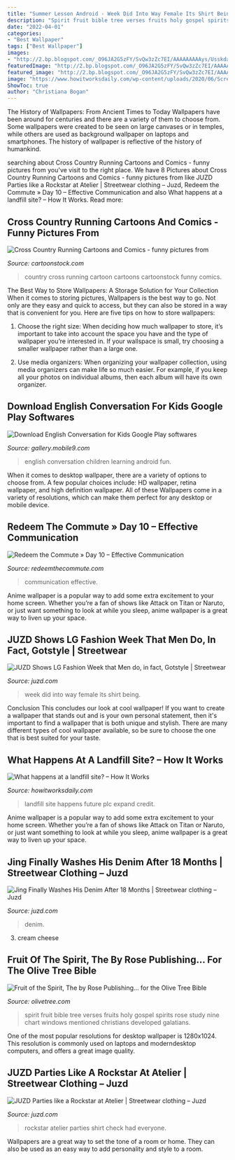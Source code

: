 ```yaml
---
title: "Summer Lesson Android - Week Did Into Way Female Its Shirt Being"
description: "Spirit fruit bible tree verses fruits holy gospel spirits rose study nine chart windows mentioned christians developed galatians"
date: "2022-04-01"
categories:
- "Best Wallpaper"
tags: ["Best Wallpaper"]
images:
- "http://2.bp.blogspot.com/_O96JA2G5zFY/SvQw3zZc7EI/AAAAAAAAAys/UsskdaXHOF4/s400/GP2_3236.jpg"
featuredImage: "http://2.bp.blogspot.com/_O96JA2G5zFY/SvQw3zZc7EI/AAAAAAAAAys/UsskdaXHOF4/s400/GP2_3236.jpg"
featured_image: "http://2.bp.blogspot.com/_O96JA2G5zFY/SvQw3zZc7EI/AAAAAAAAAys/UsskdaXHOF4/s400/GP2_3236.jpg"
image: "https://www.howitworksdaily.com/wp-content/uploads/2020/06/Screenshot-2020-06-05-at-12.16.20-1024x479.png"
ShowToc: true
author: "Christiana Bogan"
---
```



The History of Wallpapers: From Ancient Times to Today
Wallpapers have been around for centuries and there are a variety of them to choose from. Some wallpapers were created to be seen on large canvases or in temples, while others are used as background wallpaper on laptops and smartphones. The history of wallpaper is reflective of the history of humankind.

	

		
searching about Cross Country Running Cartoons and Comics - funny pictures from you've visit to the right place. We have 8 Pictures about Cross Country Running Cartoons and Comics - funny pictures from like JUZD Parties like a Rockstar at Atelier | Streetwear clothing – Juzd, Redeem the Commute » Day 10 – Effective Communication and also What happens at a landfill site? – How It Works. Read more:
		
    
## Cross Country Running Cartoons And Comics - Funny Pictures From

<img loading=lazy src="https://s3.amazonaws.com/lowres.cartoonstock.com/hobbies-leisure-witticism-wise_words-life_lessons-graffitis-cross_country_running-gmo120914_low.jpg" onerror="this.onerror=null;this.src='https://tse3.mm.bing.net/th?id=OIP.PSSJd2PBVAKXJIKbFpGSkQHaN4&amp;pid=15.1';" alt="Cross Country Running Cartoons and Comics - funny pictures from">

_Source: cartoonstock.com_

>country cross running cartoon cartoons cartoonstock funny comics. 

	

The Best Way to Store Wallpapers: A Storage Solution for Your Collection
When it comes to storing pictures, Wallpapers is the best way to go. Not only are they easy and quick to access, but they can also be stored in a way that is convenient for you. Here are five tips on how to store wallpapers:
1) Choose the right size: When deciding how much wallpaper to store, it’s important to take into account the space you have and the type of wallpaper you’re interested in. If your wallspace is small, try choosing a smaller wallpaper rather than a large one.

2) Use media organizers: When organizing your wallpaper collection, using media organizers can make life so much easier. For example, if you keep all your photos on individual albums, then each album will have its own organizer.

    
## Download English Conversation For Kids Google Play Softwares

<img loading=lazy src="https://lh3.googleusercontent.com/Phux3FfsGxlqjitF9JfrqIeIu91p0VHA5kPyh6epIGL6Ig_9x1hTcs_c7LDQBUyQOjU" onerror="this.onerror=null;this.src='https://tse1.mm.bing.net/th?id=OIP.RXci6h0yE0w8mtaAkCqVIAHaLH&amp;pid=15.1';" alt="Download English Conversation for Kids Google Play softwares">

_Source: gallery.mobile9.com_

>english conversation children learning android fun. 

	

When it comes to desktop wallpaper, there are a variety of options to choose from. A few popular choices include: HD wallpaper, retina wallpaper, and high definition wallpaper. All of these Wallpapers come in a variety of resolutions, which can make them perfect for any desktop or mobile device. 

    
## Redeem The Commute » Day 10 – Effective Communication

<img loading=lazy src="https://www.redeemthecommute.com/wp-content/uploads/2012/10/XBARRIERS.png" onerror="this.onerror=null;this.src='https://tse3.mm.bing.net/th?id=OIP.C6lDwq4k9hsAJdeMKxGWoQHaHw&amp;pid=15.1';" alt="Redeem the Commute » Day 10 – Effective Communication">

_Source: redeemthecommute.com_

>communication effective. 

	

Anime wallpaper is a popular way to add some extra excitement to your home screen. Whether you’re a fan of shows like Attack on Titan or Naruto, or just want something to look at while you sleep, anime wallpaper is a great way to liven up your space.

    
## JUZD Shows LG Fashion Week That Men Do, In Fact, Gotstyle | Streetwear

<img loading=lazy src="http://2.bp.blogspot.com/_O96JA2G5zFY/SvQw3zZc7EI/AAAAAAAAAys/UsskdaXHOF4/s400/GP2_3236.jpg" onerror="this.onerror=null;this.src='https://tse3.mm.bing.net/th?id=OIP.D2Den8AgLSOgxSOrqxbEGgAAAA&amp;pid=15.1';" alt="JUZD Shows LG Fashion Week that Men do, in fact, Gotstyle | Streetwear">

_Source: juzd.com_

>week did into way female its shirt being. 

	

Conclusion
This concludes our look at cool wallpaper! If you want to create a wallpaper that stands out and is your own personal statement, then it's important to find a wallpaper that is both unique and stylish. There are many different types of cool wallpaper available, so be sure to choose the one that is best suited for your taste.

    
## What Happens At A Landfill Site? – How It Works

<img loading=lazy src="https://www.howitworksdaily.com/wp-content/uploads/2020/06/Screenshot-2020-06-05-at-12.16.20-1024x479.png" onerror="this.onerror=null;this.src='https://tse2.mm.bing.net/th?id=OIP.3NDG7YNWZ2ZIDi5NLHxUSwHaDd&amp;pid=15.1';" alt="What happens at a landfill site? – How It Works">

_Source: howitworksdaily.com_

>landfill site happens future plc expand credit. 

	

Anime wallpaper is a popular way to add some extra excitement to your home screen. Whether you’re a fan of shows like Attack on Titan or Naruto, or just want something to look at while you sleep, anime wallpaper is a great way to liven up your space.

    
## Jing Finally Washes His Denim After 18 Months | Streetwear Clothing – Juzd

<img loading=lazy src="http://4.bp.blogspot.com/_k8ZSlgZUqmE/S0-WhqwkgLI/AAAAAAAAAEE/_IBZd-lQxpU/s400/5.JPG" onerror="this.onerror=null;this.src='https://tse1.mm.bing.net/th?id=OIP.WLTWQ73zgTP-KPAt5lOn3wAAAA&amp;pid=15.1';" alt="Jing Finally Washes His Denim After 18 Months | Streetwear clothing – Juzd">

_Source: juzd.com_

>denim. 

	

3. cream cheese 

    
## Fruit Of The Spirit, The By Rose Publishing... For The Olive Tree Bible

<img loading=lazy src="https://www.olivetree.com/store/images40/21090_large.jpg" onerror="this.onerror=null;this.src='https://tse3.mm.bing.net/th?id=OIP.EafQVLQbF8dvyTnyBmhOLAAAAA&amp;pid=15.1';" alt="Fruit of the Spirit, The by Rose Publishing... for the Olive Tree Bible">

_Source: olivetree.com_

>spirit fruit bible tree verses fruits holy gospel spirits rose study nine chart windows mentioned christians developed galatians. 

	

One of the most popular resolutions for desktop wallpaper is 1280x1024. This resolution is commonly used on laptops and moderndesktop computers, and offers a great image quality.

    
## JUZD Parties Like A Rockstar At Atelier | Streetwear Clothing – Juzd

<img loading=lazy src="http://3.bp.blogspot.com/_O96JA2G5zFY/So9CeGTlU_I/AAAAAAAAAuE/Q7jyCsQW39w/s400/DSC_0991.jpg" onerror="this.onerror=null;this.src='https://tse2.mm.bing.net/th?id=OIP.Kka1fxCFtxjiMCSM1dk7-QAAAA&amp;pid=15.1';" alt="JUZD Parties like a Rockstar at Atelier | Streetwear clothing – Juzd">

_Source: juzd.com_

>rockstar atelier parties shirt check had everyone. 

	

Wallpapers are a great way to set the tone of a room or home. They can also be used as an easy way to add personality and style to a room.

